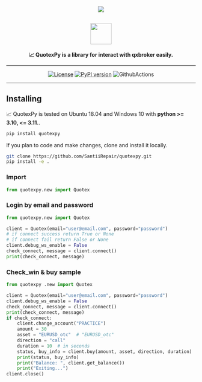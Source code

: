 <div align="center">
<img src="https://static.scarf.sh/a.png?x-pxid=cf317fe7-2188-4721-bc01-124bb5d5dbb2" />

## <img src="https://github.com/SantiiRepair/quotexpy/blob/main/.github/images/quotex-logo.png?raw=true" height="56"/>


**📈 QuotexPy is a library for interact with qxbroker easily.**

______________________________________________________________________

[![License](https://img.shields.io/badge/License-Boost_1.0-magenta.svg)](https://www.boost.org/LICENSE_1_0.txt)
[![PyPI version](https://d25lcipzij17d.cloudfront.net/badge.svg?id=py&r=r&ts=1683906897&type=6e&v=1.0.0&x2=0)](https://pypi.org/project/quotexpy)
![GithubActions](https://github.com/SantiiRepair/quotexpy/actions/workflows/pylint.yml/badge.svg)

</div>

______________________________________________________________________

## Installing

📈 QuotexPy is tested on Ubuntu 18.04 and Windows 10 with **python >= 3.10, <= 3.11.**.
```bash
pip install quotexpy
```

If you plan to code and make changes, clone and install it locally.

```bash
git clone https://github.com/SantiiRepair/quotexpy.git
pip install -e .
```

### Import
```python
from quotexpy.new import Quotex
```

### Login by email and password
```python
from quotexpy.new import Quotex

client = Quotex(email="user@email.com", password="password")
# if connect success return True or None 
# if connect fail return False or None 
client.debug_ws_enable = False
check_connect, message = client.connect()
print(check_connect, message)
```

### Check_win & buy sample

```python
from quotexpy .new import Quotex

client = Quotex(email="user@email.com", password="password")
client.debug_ws_enable = False
check_connect, message = client.connect()
print(check_connect, message)
if check_connect:
    client.change_account("PRACTICE")
    amount = 30
    asset = "EURUSD_otc"  # "EURUSD_otc"
    direction = "call"
    duration = 10  # in seconds
    status, buy_info = client.buy(amount, asset, direction, duration)
    print(status, buy_info)
    print("Balance: ", client.get_balance())
    print("Exiting...")
client.close()
```
